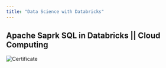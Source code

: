 ```yaml
---
title: "Data Science with Databricks"
---
```


## Apache Saprk SQL in Databricks || Cloud Computing 

![Certificate](https://raw.githubusercontent.com/vineet-kumar-tennessee/vineet.github.io/master/images/c2.png)
